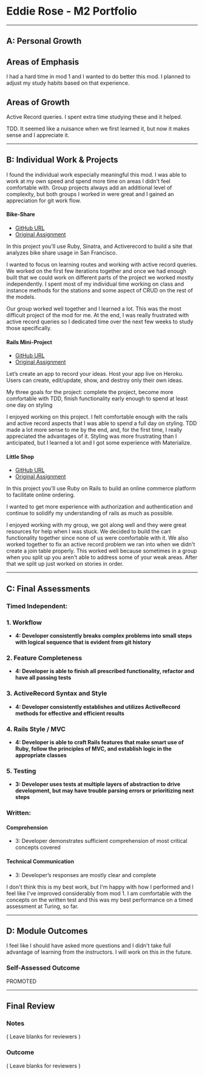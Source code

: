 # Eddie Rose - M2 Portfolio

-----------------------

## A: Personal Growth

## Areas of Emphasis

I had a hard time in mod 1 and I wanted to do better this mod.  I planned to adjust my study habits based on that experience.

## Areas of Growth

Active Record queries.  I spent extra time studying these and it helped.

TDD. It seemed like a nuisance when we first learned it, but now it makes sense and I appreciate it.

-----------------------

## B: Individual Work & Projects

I found the individual work especially meaningful this mod.  I was able to work at my own speed and spend more time on areas I didn't feel comfortable with.  Group projects always add an additional level of complexity, but both groups I worked in were great and I gained an  appreciation for git work flow.

#### Bike-Share

* [GitHub URL](https://github.com/DesTodo/bike-share)
* [Original Assignment](https://github.com/turingschool/bike-share)

In this project you'll use Ruby, Sinatra, and Activerecord to build a site that analyzes bike share usage in San Francisco.

I wanted to focus on learning routes and working with active record queries.  We worked on the first few iterations together and once we had enough built that we could work on different parts of the project we worked mostly independently.  I spent most of my individual time working on class and instance methods for the stations and some aspect of CRUD on the rest of the models.

Our group worked well together and I learned a lot.  This was the most difficult project of the mod for me.  At the end, I was really frustrated with active record queries so I dedicated time over the next few weeks to study those specifically.

#### Rails Mini-Project

* [GitHub URL](https://github.com/erose357/idea_box)
* [Original Assignment](http://backend.turing.io/module2/projects/mini-project)

Let’s create an app to record your ideas. Host your app live on Heroku. Users can create, edit/update, show, and destroy only their own ideas.

My three goals for the project: complete the project, become more comfortable with TDD, finish functionality early enough to spend at least one day on styling

I enjoyed working on this project.  I felt comfortable enough with the rails and active record aspects that I was able to spend a full day on styling.  TDD made a lot more sense to me by the end, and, for the first time, I really appreciated the advantages of it.  Styling was more frustrating than I anticipated, but I learned a lot and I got some experience with Materialize.

#### Little Shop

* [GitHub URL](https://github.com/jtruong2/little_shop)
* [Original Assignment](http://backend.turing.io/module2/projects/little_shop)

In this project you’ll use Ruby on Rails to build an online commerce platform to facilitate online ordering.

I wanted to get more experience with authorization and authentication and continue to solidify my understanding of rails as much as possible.

I enjoyed working with my group, we got along well and they were great resources for help when I was stuck.  We decided to build the cart functionality together since none of us were comfortable with it. We also worked together to fix an active record problem we ran into when we didn't create a join table properly.  This worked well because sometimes in a group when you split up you aren't able to address some of your weak areas.  After that we split up just worked on stories in order.   

-----------------------

## C: Final Assessments

### Timed Independent:

### 1. Workflow

* **4: Developer consistently breaks complex problems into small steps with logical sequence that is evident from git history**

### 2. Feature Completeness

* **4: Developer is able to finish all prescribed functionality, refactor and have all passing tests**

### 3. ActiveRecord Syntax and Style

* **4: Developer consistently establishes and utilizes ActiveRecord methods for effective and efficient results**

### 4. Rails Style / MVC

* **4: Developer is able to craft Rails features that make smart use of Ruby, follow the principles of MVC, and establish logic in the appropriate classes**

### 5. Testing

* **3: Developer uses tests at multiple layers of abstraction to drive development, but may have trouble parsing errors or prioritizing next steps**

### Written:

#### Comprehension

*   3: Developer demonstrates sufficient comprehension of most critical concepts covered

#### Technical Communication

*   3: Developer’s responses are mostly clear and complete


I don't think this is my best work, but I'm happy with how I performed and I feel like I've improved considerably from mod 1.  I am comfortable with the concepts on the written test and this was my best performance on a timed assessment at Turing, so far.

-----------------------

## D: Module Outcomes

I feel like I should have asked more questions and I didn't take full advantage of learning from the instructors. I will work on this in the future.  

### Self-Assessed Outcome

PROMOTED

------------------

## Final Review

### Notes

( Leave blanks for reviewers )

### Outcome

( Leave blanks for reviewers )

